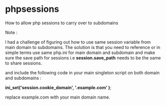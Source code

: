 # phpsessions
How to allow php sessions to carry over to subdomains


Note :

l had a challenge of figuring out how to use same session variable from main domain to subdomains. The solution is that you need to reference or in simple terms use same php.ini for main domain and subdomain and make sure the save path for sessions i.e <b>session.save_path</b> 
needs to be the same to share sessions.

and include the following code in your main singleton script on both domain and subdomains : 

<b>ini_set('session.cookie_domain', '.example.com' )</b>; 

replace example.com with your main domain name.
